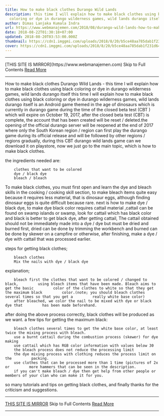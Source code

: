 ```yaml
---
title: How to make black clothes Durango Wild Lands
description: this time I will explain how to make black clothes using black
  coloring or dye in durango wilderness games, wild lands durango itself
author: Dimas Lanjaka Kumala Indra
url: https://www.webmanajemen.com/2018/08/durango-wild-lands-how-to-make-black.html
date: 2018-08-22T01:30:18+07:00
updated: 2018-08-20T03:53:00.000Z
thumbnail: https://cdn1.imggmi.com/uploads/2018/8/20/b5ce48aa785dab1f231d64df9376ec1f-full.jpg
cover: https://cdn1.imggmi.com/uploads/2018/8/20/b5ce48aa785dab1f231d64df9376ec1f-full.jpg
---
```


<hr/> [THIS SITE IS MIRROR](https://www.webmanajemen.com) Skip to Full Contents <a href="https://www.webmanajemen.com/2018/08/durango-wild-lands-how-to-make-black.html" rel="follow" class="button" id="read-more">Read More</a> <hr/> How to make black clothes Durango Wild Lands - this time I will explain how to make black clothes using black coloring or dye in durango wilderness games, wild lands durango itself this time I will explain how to make black clothes using black coloring or     dye in durango wilderness games, wild lands durango itself is an Android     game themed in the age of dinosaurs which is currently in durango game     during the time of the closed beta test (CBT ) which will expire on October     19, 2017, after the closed beta test (CBT) is complete, the account that     has been created will be reset / deleted.the opening of the official     durango server will be reopened at the end of 2017 where only the South     Korean region / region can first play the durango game during its official     release and will be followed by other regions / regions gradually, during     this CBT durango wild lands game can we download it on playstore, now we     just go to the main topic, which is how to make black clothes. 

the ingredients needed are: 

        clothes that want to be colored     
        dye / black dye     
        bleach / bleach     
To make black clothes, you must first open and learn the dye and bleach     skills in the cooking / cooking skill section, to make bleach items quite     easy because it requires less material, that is dinosaur eggs, although     finding dinosaur eggs is quite difficult because rare. 
next is how to make dye / black dye, to make dye black color requires     cattail material ,cattail can be found on swamp islands or swamp, look for     cattail which has black color and black is better to get black dye, after     getting cattail, The cattail obtained should not be immediately made into a     dye / dye but must be dried and burned first, dried can be done by trimming     the workbench and burned can be done by skewer on a campfire or otherwise,     after finishing, make a dye / dye with cattail that was processed earlier. 

steps for getting black clothes; 

        bleach clothes     
        Mix the nails with dye / black dye     
explanation; 

        bleach first the clothes that want to be colored / changed to black,         using bleach items that have been made. Bleach aims to get the basic         color of the clothes to white so that they get the maximum black         color.(note; you should bleach clothes several times so that you get a         really white base color)     
        after bleached, we color the nail to be mixed with dye or black dye that         has been made beforehand.     
after doing the above process correctly, black clothes will be produced as     we want. 
a few tips for getting the maximum black: 

        bleach clothes several times to get the white base color, at least         twice the mixing process with bleach.     
        use a burnt cattail during the combustion process (skewer) for dye         making     
        use cattail which has RGB color information with values ​​below 30     
        the bleach process does not reduce the processing limit     
        the dye mixing process with clothing reduces the process limit on the         packing.     
        use clothes that can be processed more than 1 time (pictures of 2x or         more hammers that can be seen in the description.     
        if you can't make bleach / dye then get help from other people or         members of your clan who can make it for you.     
so many tutorials and tips on getting black clothes, and finally thanks for     the criticism and suggestions. <hr/> [THIS SITE IS MIRROR](https://www.webmanajemen.com) Skip to Full Contents <a href="https://www.webmanajemen.com/2018/08/durango-wild-lands-how-to-make-black.html" rel="follow" class="button" id="read-more">Read More</a> <hr/>